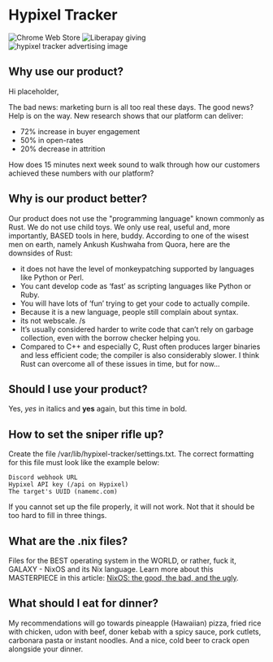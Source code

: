 # Hypixel Tracker
![Chrome Web Store](https://img.shields.io/chrome-web-store/price/andonoojdabjdcacpleahlnendaeecco?hl=pl?style=for-the-badge) ![Liberapay giving](https://img.shields.io/liberapay/gives/cmx?style=for-the-badge) 
![hypixel tracker advertising image](https://i.imgur.com/3Ee2fm0.png)

## Why use our product?
Hi placeholder,

The bad news: marketing burn is all too real these days. The good news? Help is on the way. New research shows that our platform can deliver:

-   72% increase in buyer engagement
-   50% in open-rates
-   20% decrease in attrition

How does 15 minutes next week sound to walk through how our customers achieved these numbers with our platform?

## Why is our product better?
Our product does not use the "programming language" known commonly as Rust. We do not use child toys. We only use real, useful and, more importantly, BASED tools in here, buddy. 
According to one of the wisest men on earth, namely Ankush Kushwaha from Quora, here are the downsides of Rust:
-   it does not have the level of monkeypatching supported by languages like Python or Perl.
-   You cant develop code as ‘fast’ as scripting languages like Python or Ruby.
-   You will have lots of ‘fun’ trying to get your code to actually compile.
-   Because it is a new language, people still complain about syntax.
-   its not webscale. /s
-   It’s usually considered harder to write code that can’t rely on garbage collection, even with the borrow checker helping you.
-   Compared to C++ and especially C, Rust often produces larger binaries and less efficient code; the compiler is also considerably slower. I think Rust can overcome all of these issues in time, but for now…

## Should I use your product?
Yes, *yes* in italics and **yes** again, but this time in bold.

## How to set the sniper rifle up?

Create the file /var/lib/hypixel-tracker/settings.txt. The correct formatting for this file must look like the example below:

    Discord webhook URL
    Hypixel API key (/api on Hypixel)
    The target's UUID (namemc.com)
If you cannot set up the file properly, it will not work. Not that it should be too hard to fill in three things.

## What are the .nix files?
Files for the BEST operating system in the WORLD, or rather, fuck it, GALAXY - NixOS and its Nix language.
Learn more about this MASTERPIECE in this article: [NixOS: the good, the bad, and the ugly](http://www.willghatch.net/blog/2020/06/27/nixos-the-good-the-bad-and-the-ugly/#:~:text=NixOS%20makes%20it%20easier%20to,they%20will%20be%20built%20automatically.).
 
## What should I eat for dinner?
My recommendations will go towards pineapple (Hawaiian) pizza, fried rice with chicken, udon with beef, doner kebab with a spicy sauce, pork cutlets, carbonara pasta or instant noodles. And a nice, cold beer to crack open alongside your dinner.
